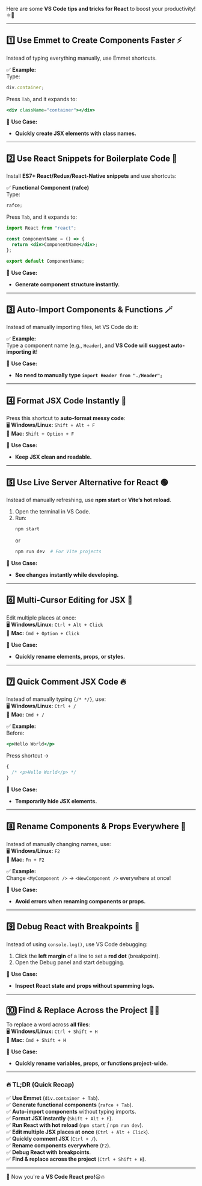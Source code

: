 Here are some **VS Code tips and tricks for React** to boost your productivity! ⚛️🚀

---

## **1️⃣ Use Emmet to Create Components Faster ⚡**

Instead of typing everything manually, use Emmet shortcuts.

✅ **Example:**  
Type:

```jsx
div.container;
```

Press `Tab`, and it expands to:

```jsx
<div className="container"></div>
```

🚀 **Use Case:**

- **Quickly create JSX elements with class names.**

---

## **2️⃣ Use React Snippets for Boilerplate Code 🚀**

Install **ES7+ React/Redux/React-Native snippets** and use shortcuts:

✅ **Functional Component (rafce)**  
Type:

```jsx
rafce;
```

Press `Tab`, and it expands to:

```jsx
import React from "react";

const ComponentName = () => {
  return <div>ComponentName</div>;
};

export default ComponentName;
```

🚀 **Use Case:**

- **Generate component structure instantly.**

---

## **3️⃣ Auto-Import Components & Functions 🪄**

Instead of manually importing files, let VS Code do it:

✅ **Example:**  
Type a component name (e.g., `Header`), and **VS Code will suggest auto-importing it**!

🚀 **Use Case:**

- **No need to manually type `import Header from "./Header";`**

---

## **4️⃣ Format JSX Code Instantly 🎨**

Press this shortcut to **auto-format messy code**:  
🖥️ **Windows/Linux:** `Shift + Alt + F`  
🍏 **Mac:** `Shift + Option + F`

🚀 **Use Case:**

- **Keep JSX clean and readable.**

---

## **5️⃣ Use Live Server Alternative for React 🟢**

Instead of manually refreshing, use **npm start** or **Vite’s hot reload**.

1. Open the terminal in VS Code.
2. Run:
   ```sh
   npm start
   ```
   or
   ```sh
   npm run dev  # For Vite projects
   ```

🚀 **Use Case:**

- **See changes instantly while developing.**

---

## **6️⃣ Multi-Cursor Editing for JSX 📝**

Edit multiple places at once:  
🖥️ **Windows/Linux:** `Ctrl + Alt + Click`  
🍏 **Mac:** `Cmd + Option + Click`

🚀 **Use Case:**

- **Quickly rename elements, props, or styles.**

---

## **7️⃣ Quick Comment JSX Code 🔥**

Instead of manually typing `{/* */}`, use:  
🖥️ **Windows/Linux:** `Ctrl + /`  
🍏 **Mac:** `Cmd + /`

✅ **Example:**  
Before:

```jsx
<p>Hello World</p>
```

Press shortcut →

```jsx
{
  /* <p>Hello World</p> */
}
```

🚀 **Use Case:**

- **Temporarily hide JSX elements.**

---

## **8️⃣ Rename Components & Props Everywhere 🔄**

Instead of manually changing names, use:  
🖥️ **Windows/Linux:** `F2`  
🍏 **Mac:** `Fn + F2`

✅ **Example:**  
Change `<MyComponent />` → `<NewComponent />` everywhere at once!

🚀 **Use Case:**

- **Avoid errors when renaming components or props.**

---

## **9️⃣ Debug React with Breakpoints 🐞**

Instead of using `console.log()`, use VS Code debugging:

1. Click the **left margin** of a line to set a **red dot** (breakpoint).
2. Open the Debug panel and start debugging.

🚀 **Use Case:**

- **Inspect React state and props without spamming logs.**

---

## **🔟 Find & Replace Across the Project 🕵️‍♂️**

To replace a word across **all files**:  
🖥️ **Windows/Linux:** `Ctrl + Shift + H`  
🍏 **Mac:** `Cmd + Shift + H`

🚀 **Use Case:**

- **Quickly rename variables, props, or functions project-wide.**

---

### **🔥 TL;DR (Quick Recap)**

✅ **Use Emmet** (`div.container + Tab`).  
✅ **Generate functional components** (`rafce + Tab`).  
✅ **Auto-import components** without typing imports.  
✅ **Format JSX instantly** (`Shift + Alt + F`).  
✅ **Run React with hot reload** (`npm start` / `npm run dev`).  
✅ **Edit multiple JSX places at once** (`Ctrl + Alt + Click`).  
✅ **Quickly comment JSX** (`Ctrl + /`).  
✅ **Rename components everywhere** (`F2`).  
✅ **Debug React with breakpoints**.  
✅ **Find & replace across the project** (`Ctrl + Shift + H`).

---

🚀 Now you're a **VS Code React pro!**😃🔥
